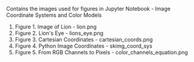 Contains the images used for figures in Jupyter Notebook - Image Coordinate Systems and Color Models

<ol>
  <li>Figure 1. Image of Lion - lion.png</i>
  <li>Figure 2. Lion's Eye - lions_eye.png</i>
  <li>Figure 3. Cartesian Coordinates - cartesian_coords.png</i>
  <li>Figure 4. Python Image Coordinates - skimg_coord_sys</i>
  <li>Figure 5. From RGB Channels to Pixels - color_channels_equation.png</i>
</ol>
